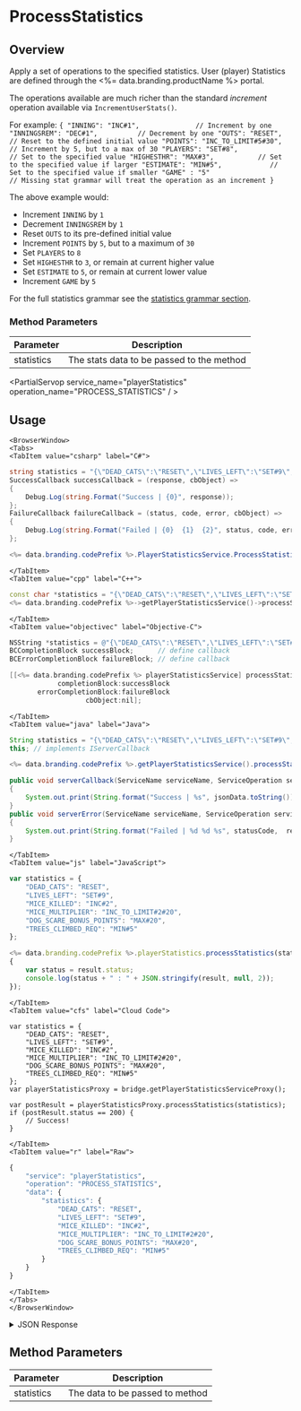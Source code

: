 # ProcessStatistics
## Overview
Apply a set of operations to the specified statistics. User (player) Statistics are defined through the <%= data.branding.productName %> portal.

The operations available are much richer than the standard *increment* operation available via `IncrementUserStats()`.

For example:
`
{
    "INNING": "INC#1",              // Increment by one
    "INNINGSREM": "DEC#1",          // Decrement by one
    "OUTS": "RESET",                // Reset to the defined initial value
    "POINTS": "INC_TO_LIMIT#5#30",  // Increment by 5, but to a max of 30
    "PLAYERS": "SET#8",             // Set to the specified value
    "HIGHESTHR": "MAX#3",           // Set to the specified value if larger
    "ESTIMATE": "MIN#5",            // Set to the specified value if smaller
    "GAME" : "5"                    // Missing stat grammar will treat the operation as an increment
}
`

The above example would:

* Increment `INNING` by `1`
* Decrement `INNINGSREM` by `1`
* Reset `OUTS` to its pre-defined initial value
* Increment `POINTS` by `5`, but to a maximum of `30`
* Set `PLAYERS` to `8`
* Set `HIGHESTHR` to `3`, or remain at current higher value
* Set `ESTIMATE` to `5`, or remain at current lower value
* Increment `GAME` by `5`

For the full statistics grammar see the [statistics grammar section](/api/appendix/statisticsgrammar).




### Method Parameters
Parameter | Description
--------- | -----------
statistics | The stats data to be passed to the method

<PartialServop service_name="playerStatistics" operation_name="PROCESS_STATISTICS" / >

## Usage

```mdx-code-block
<BrowserWindow>
<Tabs>
<TabItem value="csharp" label="C#">
```

```csharp
string statistics = "{\"DEAD_CATS\":\"RESET\",\"LIVES_LEFT\":\"SET#9\",\"MICE_KILLED\":\"INC#2\",\"MICE_MULTIPLIER\":\"INC_TO_LIMIT#2#20\",\"DOG_SCARE_BONUS_POINTS\":\"MAX#20\",\"TREES_CLIMBED_REQ\":\"MIN#5\"}";
SuccessCallback successCallback = (response, cbObject) =>
{
    Debug.Log(string.Format("Success | {0}", response));
};
FailureCallback failureCallback = (status, code, error, cbObject) =>
{
    Debug.Log(string.Format("Failed | {0}  {1}  {2}", status, code, error));
};

<%= data.branding.codePrefix %>.PlayerStatisticsService.ProcessStatistics(statistics, successCallback, failureCallback);
```

```mdx-code-block
</TabItem>
<TabItem value="cpp" label="C++">
```

```cpp
const char *statistics = "{\"DEAD_CATS\":\"RESET\",\"LIVES_LEFT\":\"SET#9\",\"MICE_KILLED\":\"INC#2\",\"MICE_MULTIPLIER\":\"INC_TO_LIMIT#2#20\",\"DOG_SCARE_BONUS_POINTS\":\"MAX#20\",\"TREES_CLIMBED_REQ\":\"MIN#5\"}";
<%= data.branding.codePrefix %>->getPlayerStatisticsService()->processStatistics(statistics, this);
```

```mdx-code-block
</TabItem>
<TabItem value="objectivec" label="Objective-C">
```

```objectivec
NSString *statistics = @"{\"DEAD_CATS\":\"RESET\",\"LIVES_LEFT\":\"SET#9\",\"MICE_KILLED\":\"INC#2\",\"MICE_MULTIPLIER\":\"INC_TO_LIMIT#2#20\",\"DOG_SCARE_BONUS_POINTS\":\"MAX#20\",\"TREES_CLIMBED_REQ\":\"MIN#5\"}";
BCCompletionBlock successBlock;      // define callback
BCErrorCompletionBlock failureBlock; // define callback

[[<%= data.branding.codePrefix %> playerStatisticsService] processStatistics:statistics
            completionBlock:successBlock
       errorCompletionBlock:failureBlock
                   cbObject:nil];
```

```mdx-code-block
</TabItem>
<TabItem value="java" label="Java">
```

```java
String statistics = "{\"DEAD_CATS\":\"RESET\",\"LIVES_LEFT\":\"SET#9\",\"MICE_KILLED\":\"INC#2\",\"MICE_MULTIPLIER\":\"INC_TO_LIMIT#2#20\",\"DOG_SCARE_BONUS_POINTS\":\"MAX#20\",\"TREES_CLIMBED_REQ\":\"MIN#5\"}";
this; // implements IServerCallback

<%= data.branding.codePrefix %>.getPlayerStatisticsService().processStatistics(statistics, this);

public void serverCallback(ServiceName serviceName, ServiceOperation serviceOperation, JSONObject jsonData)
{
    System.out.print(String.format("Success | %s", jsonData.toString()));
}
public void serverError(ServiceName serviceName, ServiceOperation serviceOperation, int statusCode, int reasonCode, String jsonError)
{
    System.out.print(String.format("Failed | %d %d %s", statusCode,  reasonCode, jsonError.toString()));
}
```

```mdx-code-block
</TabItem>
<TabItem value="js" label="JavaScript">
```

```javascript
var statistics = {
    "DEAD_CATS": "RESET",
    "LIVES_LEFT": "SET#9",
    "MICE_KILLED": "INC#2",
    "MICE_MULTIPLIER": "INC_TO_LIMIT#2#20",
    "DOG_SCARE_BONUS_POINTS": "MAX#20",
    "TREES_CLIMBED_REQ": "MIN#5"
};

<%= data.branding.codePrefix %>.playerStatistics.processStatistics(statistics, result =>
{
	var status = result.status;
	console.log(status + " : " + JSON.stringify(result, null, 2));
});
```

```mdx-code-block
</TabItem>
<TabItem value="cfs" label="Cloud Code">
```

```cfscript
var statistics = {
    "DEAD_CATS": "RESET",
    "LIVES_LEFT": "SET#9",
    "MICE_KILLED": "INC#2",
    "MICE_MULTIPLIER": "INC_TO_LIMIT#2#20",
    "DOG_SCARE_BONUS_POINTS": "MAX#20",
    "TREES_CLIMBED_REQ": "MIN#5"
};
var playerStatisticsProxy = bridge.getPlayerStatisticsServiceProxy();

var postResult = playerStatisticsProxy.processStatistics(statistics);
if (postResult.status == 200) {
    // Success!
}
```

```mdx-code-block
</TabItem>
<TabItem value="r" label="Raw">
```

```r
{
	"service": "playerStatistics",
	"operation": "PROCESS_STATISTICS",
	"data": {
        "statistics": {
            "DEAD_CATS": "RESET",
            "LIVES_LEFT": "SET#9",
            "MICE_KILLED": "INC#2",
            "MICE_MULTIPLIER": "INC_TO_LIMIT#2#20",
            "DOG_SCARE_BONUS_POINTS": "MAX#20",
            "TREES_CLIMBED_REQ": "MIN#5"
        }
    }
}
```

```mdx-code-block
</TabItem>
</Tabs>
</BrowserWindow>
```

<details>
<summary>JSON Response</summary>

```json
{
    "status": 200,
    "data": {
        "statistics": {
            "TestStat": 162
        }
    }
}
```
</details>

## Method Parameters
Parameter | Description
--------- | -----------
statistics | The data to be passed to method


